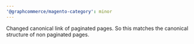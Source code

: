 ```yaml
---
'@graphcommerce/magento-category': minor
---
```


Changed canonical link of paginated pages. So this matches the canonical structure of non paginated pages.
